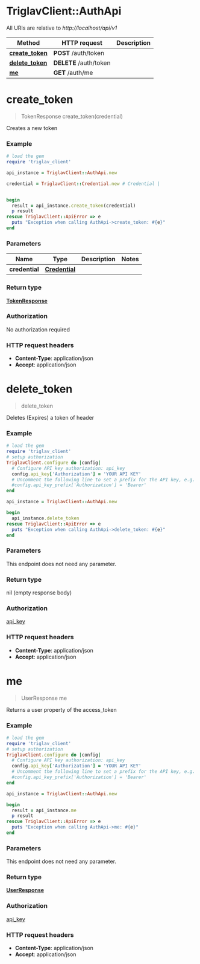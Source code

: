 # TriglavClient::AuthApi

All URIs are relative to *http://localhost/api/v1*

Method | HTTP request | Description
------------- | ------------- | -------------
[**create_token**](AuthApi.md#create_token) | **POST** /auth/token | 
[**delete_token**](AuthApi.md#delete_token) | **DELETE** /auth/token | 
[**me**](AuthApi.md#me) | **GET** /auth/me | 


# **create_token**
> TokenResponse create_token(credential)



Creates a new token

### Example
```ruby
# load the gem
require 'triglav_client'

api_instance = TriglavClient::AuthApi.new

credential = TriglavClient::Credential.new # Credential | 


begin
  result = api_instance.create_token(credential)
  p result
rescue TriglavClient::ApiError => e
  puts "Exception when calling AuthApi->create_token: #{e}"
end
```

### Parameters

Name | Type | Description  | Notes
------------- | ------------- | ------------- | -------------
 **credential** | [**Credential**](Credential.md)|  | 

### Return type

[**TokenResponse**](TokenResponse.md)

### Authorization

No authorization required

### HTTP request headers

 - **Content-Type**: application/json
 - **Accept**: application/json



# **delete_token**
> delete_token



Deletes (Expires) a token of header

### Example
```ruby
# load the gem
require 'triglav_client'
# setup authorization
TriglavClient.configure do |config|
  # Configure API key authorization: api_key
  config.api_key['Authorization'] = 'YOUR API KEY'
  # Uncomment the following line to set a prefix for the API key, e.g. 'Bearer' (defaults to nil)
  #config.api_key_prefix['Authorization'] = 'Bearer'
end

api_instance = TriglavClient::AuthApi.new

begin
  api_instance.delete_token
rescue TriglavClient::ApiError => e
  puts "Exception when calling AuthApi->delete_token: #{e}"
end
```

### Parameters
This endpoint does not need any parameter.

### Return type

nil (empty response body)

### Authorization

[api_key](../README.md#api_key)

### HTTP request headers

 - **Content-Type**: application/json
 - **Accept**: application/json



# **me**
> UserResponse me



Returns a user property of the access_token

### Example
```ruby
# load the gem
require 'triglav_client'
# setup authorization
TriglavClient.configure do |config|
  # Configure API key authorization: api_key
  config.api_key['Authorization'] = 'YOUR API KEY'
  # Uncomment the following line to set a prefix for the API key, e.g. 'Bearer' (defaults to nil)
  #config.api_key_prefix['Authorization'] = 'Bearer'
end

api_instance = TriglavClient::AuthApi.new

begin
  result = api_instance.me
  p result
rescue TriglavClient::ApiError => e
  puts "Exception when calling AuthApi->me: #{e}"
end
```

### Parameters
This endpoint does not need any parameter.

### Return type

[**UserResponse**](UserResponse.md)

### Authorization

[api_key](../README.md#api_key)

### HTTP request headers

 - **Content-Type**: application/json
 - **Accept**: application/json



